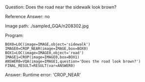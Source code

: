 Question: Does the road near the sidewalk look brown?

Reference Answer: no

Image path: ./sampled_GQA/n208302.jpg

Program:

```
BOX0=LOC(image=IMAGE,object='sidewalk')
IMAGE0=CROP_NEAR(image=IMAGE,box=BOX0)
BOX1=LOC(image=IMAGE0,object='road')
IMAGE1=CROP(image=IMAGE0,box=BOX1)
ANSWER0=VQA(image=IMAGE1,question='Does the road look brown?')
FINAL_RESULT=RESULT(var=ANSWER0)
```
Answer: Runtime error: 'CROP_NEAR'

